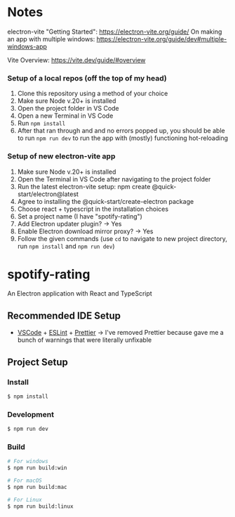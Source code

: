 # Notes
electron-vite "Getting Started": https://electron-vite.org/guide/
On making an app with multiple windows: https://electron-vite.org/guide/dev#multiple-windows-app

Vite Overview: https://vite.dev/guide/#overview

### Setup of a local repos (off  the top of my head)
1. Clone this repository using a method of your choice
2. Make sure Node v.20+ is installed
3. Open the project folder in VS Code
4. Open a new Terminal in VS Code
5. Run `npm install`
6. After that ran through and and no errors popped up, you should be able to run `npm run dev` to run the app with (mostly) functioning hot-reloading



### Setup of new electron-vite app
1. Make sure Node v.20+ is installed
2. Open the Terminal in VS Code after navigating to the project folder
3. Run the latest electron-vite setup: npm create @quick-start/electron@latest
4. Agree to installing the @quick-start/create-electron package
5. Choose react + typescript in the installation choices
6. Set a project name (I have "spotify-rating")
7. Add Electron updater plugin? -> Yes
8. Enable Electron download mirror proxy? -> Yes
9. Follow the given commands (use `cd` to navigate to new project directory, run `npm install` and `npm run dev`)





# spotify-rating

An Electron application with React and TypeScript

## Recommended IDE Setup

- [VSCode](https://code.visualstudio.com/) + [ESLint](https://marketplace.visualstudio.com/items?itemName=dbaeumer.vscode-eslint) + [Prettier](https://marketplace.visualstudio.com/items?itemName=esbenp.prettier-vscode)
 -> I've removed Prettier because gave me a bunch of warnings that were literally unfixable

## Project Setup

### Install

```bash
$ npm install
```

### Development

```bash
$ npm run dev
```

### Build

```bash
# For windows
$ npm run build:win

# For macOS
$ npm run build:mac

# For Linux
$ npm run build:linux
```
